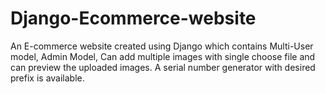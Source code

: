 # Django-Ecommerce-website
An E-commerce website created using Django which contains Multi-User model, Admin Model, Can add multiple images with single choose file and can preview the  uploaded images. A serial number generator with desired prefix is available.
